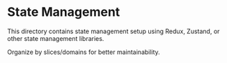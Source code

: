 # State Management

This directory contains state management setup using Redux, Zustand, or other state management libraries.

Organize by slices/domains for better maintainability.
